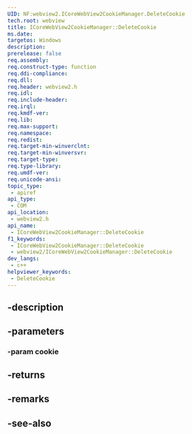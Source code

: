 ```yaml
---
UID: NF:webview2.ICoreWebView2CookieManager.DeleteCookie
tech.root: webview
title: ICoreWebView2CookieManager::DeleteCookie
ms.date: 
targetos: Windows
description: 
prerelease: false
req.assembly: 
req.construct-type: function
req.ddi-compliance: 
req.dll: 
req.header: webview2.h
req.idl: 
req.include-header: 
req.irql: 
req.kmdf-ver: 
req.lib: 
req.max-support: 
req.namespace: 
req.redist: 
req.target-min-winverclnt: 
req.target-min-winversvr: 
req.target-type: 
req.type-library: 
req.umdf-ver: 
req.unicode-ansi: 
topic_type:
 - apiref
api_type:
 - COM
api_location:
 - webview2.h
api_name:
 - ICoreWebView2CookieManager::DeleteCookie
f1_keywords:
 - ICoreWebView2CookieManager::DeleteCookie
 - webview2/ICoreWebView2CookieManager::DeleteCookie
dev_langs:
 - c++
helpviewer_keywords:
 - DeleteCookie
---
```


## -description

## -parameters

### -param cookie

## -returns

## -remarks

## -see-also

